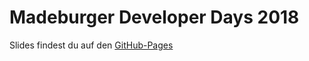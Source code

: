 # Madeburger Developer Days 2018

Slides findest du auf den <a href="https://fpommerening.github.io/MD-DevDays-2018/#/" target="_blank">GitHub-Pages</a>
